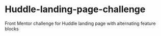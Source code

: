 # Huddle-landing-page-challenge
Front Mentor challenge for Huddle landing page  with alternating feature blocks
